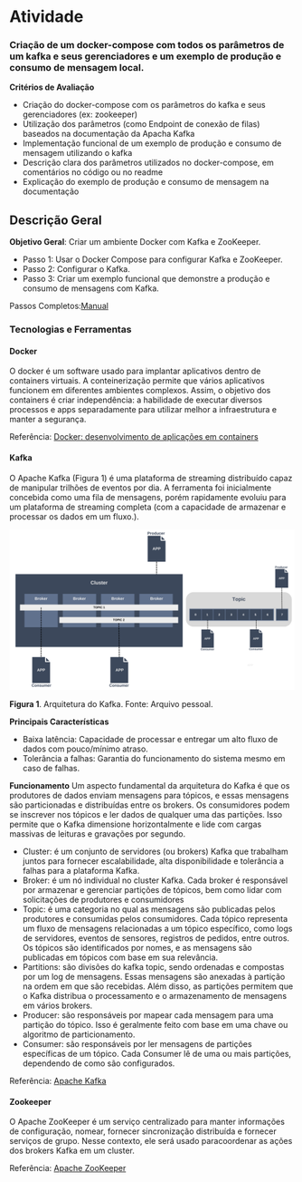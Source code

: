 # Atividade

### Criação de um docker-compose com todos os parâmetros de um kafka e seus gerenciadores e um exemplo de produção e consumo de mensagem local.

**Critérios de Avaliação**
- Criação do docker-compose com os parâmetros do kafka e seus gerenciadores (ex: zookeeper)
- Utilização dos parâmetros (como Endpoint de conexão de filas) baseados na documentação da Apacha Kafka
- Implementação funcional de um exemplo de produção e consumo de mensagem utilizando o kafka
- Descrição clara dos parâmetros utilizados no docker-compose, em comentários no código ou no readme
- Explicação do exemplo de produção e consumo de mensagem na documentação

## Descrição Geral

**Objetivo Geral**: Criar um ambiente Docker com Kafka e ZooKeeper.
- Passo 1: Usar o Docker Compose para configurar Kafka e ZooKeeper.
- Passo 2: Configurar o Kafka.
- Passo 3: Criar um exemplo funcional que demonstre a produção e consumo de mensagens com Kafka.

Passos Completos:[Manual](https://github.com/Lucasx369/Modulo-8/tree/main/Atividade%202/src)
### Tecnologias e Ferramentas
#### Docker
O docker é um software usado para implantar aplicativos dentro de containers virtuais. A conteinerização permite que vários aplicativos funcionem em diferentes ambientes complexos. Assim, o objetivo dos containers é criar independência: a habilidade de executar diversos processos e apps separadamente para utilizar melhor a infraestrutura e manter a segurança.

Referência: [Docker: desenvolvimento de aplicações em containers](https://www.redhat.com/pt-br/topics/containers/what-is-docker)

#### Kafka
O Apache Kafka (Figura 1) é uma plataforma de streaming distribuído capaz de manipular trilhões de eventos por dia. A ferramenta foi inicialmente concebida como uma fila de mensagens, porém rapidamente evoluiu para um plataforma de streaming completa (com a capacidade de armazenar e processar os dados em um fluxo.). 

<img width="1000" alt="image" src="https://github.com/Lucasx369/Modulo-8/blob/main/Atividade%202/assets/kafka.png">

**Figura 1**. Arquitetura do Kafka. Fonte: Arquivo pessoal.

**Principais Características**
- Baixa latência: Capacidade de processar e entregar um alto fluxo de dados com pouco/mínimo atraso.
- Tolerância a falhas: Garantia do funcionamento do sistema mesmo em caso de falhas.


**Funcionamento**
Um aspecto fundamental da arquitetura do Kafka é que os produtores de dados enviam mensagens para tópicos, e essas mensagens são particionadas e distribuídas entre os brokers. Os consumidores podem se inscrever nos tópicos e ler dados de qualquer uma das partições. Isso permite que o Kafka dimensione horizontalmente e lide com cargas massivas de leituras e gravações por segundo.


- Cluster: é um conjunto de servidores (ou brokers) Kafka que trabalham juntos para fornecer escalabilidade, alta disponibilidade e tolerância a falhas para a plataforma Kafka. 
- Broker: é um nó individual no cluster Kafka. Cada broker é responsável por armazenar e gerenciar partições de tópicos, bem como lidar com solicitações de produtores e consumidores
- Topic: é uma categoria no qual as mensagens são publicadas pelos produtores e consumidas pelos consumidores. Cada tópico representa um fluxo de mensagens relacionadas a um tópico específico, como logs de servidores, eventos de sensores, registros de pedidos, entre outros. Os tópicos são identificados por nomes, e as mensagens são publicadas em tópicos com base em sua relevância.
- Partitions: são divisões do kafka topic, sendo ordenadas e compostas por um log de mensagens. Essas mensagens são anexadas à partição na ordem em que são recebidas. Além disso, as partições permitem que o Kafka distribua o processamento e o armazenamento de mensagens em vários brokers.
- Producer: são responsáveis por mapear cada mensagem para uma partição do tópico. Isso é geralmente feito com base em uma chave ou algoritmo de particionamento. 
- Consumer: são responsáveis por ler mensagens de partições específicas de um tópico. Cada Consumer lê de uma ou mais partições, dependendo de como são configurados.

Referência: [Apache Kafka](https://medium.com/trainingcenter/apache-kafka-838882261e83)
#### Zookeeper
O Apache ZooKeeper é um serviço centralizado para manter informações de configuração, nomear, fornecer sincronização distribuída e fornecer serviços de grupo. Nesse contexto, ele será usado paracoordenar as ações dos brokers Kafka em um cluster.

Referência: [Apache ZooKeeper](https://docs.aws.amazon.com/pt_br/emr/latest/ReleaseGuide/emr-zookeeper.html)
